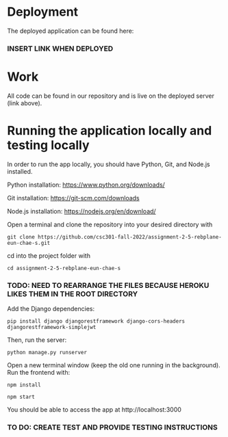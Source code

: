 # Deployment
The deployed application can be found here: 
### INSERT LINK WHEN DEPLOYED

# Work
All code can be found in our repository and is live on the deployed server (link above).

# Running the application locally and testing locally
In order to run the app locally, you should have Python, Git, and Node.js installed.

Python installation: https://www.python.org/downloads/

Git installation: https://git-scm.com/downloads

Node.js installation: https://nodejs.org/en/download/

Open a terminal and clone the repository into your desired directory with
<pre><code>git clone https://github.com/csc301-fall-2022/assignment-2-5-rebplane-eun-chae-s.git</code></pre>

cd into the project folder with
<pre><code>cd assignment-2-5-rebplane-eun-chae-s</code></pre>

### TODO: NEED TO REARRANGE THE FILES BECAUSE HEROKU LIKES THEM IN THE ROOT DIRECTORY

Add the Django dependencies: 
<pre><code>pip install django djangorestframework django-cors-headers djangorestframework-simplejwt</code></pre>
Then, run the server:
<pre><code>python manage.py runserver</code></pre>

Open a new terminal window (keep the old one running in the background). Run the frontend with:
<pre><code>npm install</code></pre>
<pre><code>npm start</code></pre>

You should be able to access the app at http://localhost:3000 

### TO DO: CREATE TEST AND PROVIDE TESTING INSTRUCTIONS
